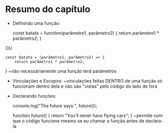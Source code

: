 # Resumo do capítulo

- Definindo uma função:

    const batata = function(parâmetro1, parâmetro2) {
        return parâmetro1 * parâmetro2;
}

OU

    const batata = (parâmetro1, parâmetro2) => {
        return parâmetro1 * parâmetro2;
}
    ~não necessáriamente uma função terá parâmetros

- Vinculações e Escopos:
    ~vinculações feitas DENTRO de uma função só funcionam dentro dela e não são "vistas" pelo código do lado de fora

- Declarando funções: 
    
    console.log("The future says:", future());

    function future() {
        return "You'll never have flying cars";
}
    ~permite com que o código funcione mesmo se eu chamar a função antes de declara-la

    






    


